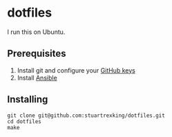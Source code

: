 # dotfiles

I run this on Ubuntu.

## Prerequisites

1. Install git and configure your [GitHub keys](https://help.github.com/articles/set-up-git/)
1. Install [Ansible](http://docs.ansible.com/ansible/intro_installation.html#latest-releases-via-apt-ubuntu)

## Installing

```
git clone git@github.com:stuartrexking/dotfiles.git
cd dotfiles
make
```
